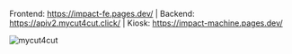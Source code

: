 Frontend: https://impact-fe.pages.dev/ | Backend: https://apiv2.mycut4cut.click/ | Kiosk: https://impact-machine.pages.dev/

![mycut4cut](https://github.com/impacthon24-t9/.github/assets/93381265/657c9562-d737-45b4-8af0-c988f590d7c6)
